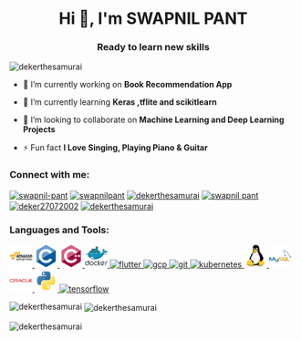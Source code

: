 <h1 align="center">Hi 👋, I'm SWAPNIL PANT</h1>
<h3 align="center">Ready to learn new skills</h3>

<p align="left"> <img src="https://komarev.com/ghpvc/?username=dekerthesamurai&label=Profile%20views&color=0e75b6&style=flat" alt="dekerthesamurai" /> </p>

- 🔭 I’m currently working on **Book Recommendation App**

- 🌱 I’m currently learning **Keras ,tflite and scikitlearn**

- 👯 I’m looking to collaborate on **Machine Learning and Deep Learning Projects**

- ⚡ Fun fact **I Love Singing, Playing Piano & Guitar**

<h3 align="left">Connect with me:</h3>
<p align="left">
<a href="https://linkedin.com/in/swapnil-pant" target="blank"><img align="center" src="https://raw.githubusercontent.com/rahuldkjain/github-profile-readme-generator/master/src/images/icons/Social/linked-in-alt.svg" alt="swapnil-pant" height="30" width="40" /></a>
<a href="https://kaggle.com/swapnilpant" target="blank"><img align="center" src="https://raw.githubusercontent.com/rahuldkjain/github-profile-readme-generator/master/src/images/icons/Social/kaggle.svg" alt="swapnilpant" height="30" width="40" /></a>
<a href="https://instagram.com/dekerthesamurai" target="blank"><img align="center" src="https://raw.githubusercontent.com/rahuldkjain/github-profile-readme-generator/master/src/images/icons/Social/instagram.svg" alt="dekerthesamurai" height="30" width="40" /></a>
<a href="https://www.youtube.com/c/swapnil pant" target="blank"><img align="center" src="https://raw.githubusercontent.com/rahuldkjain/github-profile-readme-generator/master/src/images/icons/Social/youtube.svg" alt="swapnil pant" height="30" width="40" /></a>
<a href="https://www.codechef.com/users/deker27072002" target="blank"><img align="center" src="https://cdn.jsdelivr.net/npm/simple-icons@3.1.0/icons/codechef.svg" alt="deker27072002" height="30" width="40" /></a>
<a href="https://www.hackerrank.com/dekerthesamurai" target="blank"><img align="center" src="https://raw.githubusercontent.com/rahuldkjain/github-profile-readme-generator/master/src/images/icons/Social/hackerrank.svg" alt="dekerthesamurai" height="30" width="40" /></a>
</p>

<h3 align="left">Languages and Tools:</h3>
<p align="left"> <a href="https://aws.amazon.com" target="_blank" rel="noreferrer"> <img src="https://raw.githubusercontent.com/devicons/devicon/master/icons/amazonwebservices/amazonwebservices-original-wordmark.svg" alt="aws" width="40" height="40"/> </a> <a href="https://www.cprogramming.com/" target="_blank" rel="noreferrer"> <img src="https://raw.githubusercontent.com/devicons/devicon/master/icons/c/c-original.svg" alt="c" width="40" height="40"/> </a> <a href="https://www.w3schools.com/cpp/" target="_blank" rel="noreferrer"> <img src="https://raw.githubusercontent.com/devicons/devicon/master/icons/cplusplus/cplusplus-original.svg" alt="cplusplus" width="40" height="40"/> </a> <a href="https://www.docker.com/" target="_blank" rel="noreferrer"> <img src="https://raw.githubusercontent.com/devicons/devicon/master/icons/docker/docker-original-wordmark.svg" alt="docker" width="40" height="40"/> </a> <a href="https://flutter.dev" target="_blank" rel="noreferrer"> <img src="https://www.vectorlogo.zone/logos/flutterio/flutterio-icon.svg" alt="flutter" width="40" height="40"/> </a> <a href="https://cloud.google.com" target="_blank" rel="noreferrer"> <img src="https://www.vectorlogo.zone/logos/google_cloud/google_cloud-icon.svg" alt="gcp" width="40" height="40"/> </a> <a href="https://git-scm.com/" target="_blank" rel="noreferrer"> <img src="https://www.vectorlogo.zone/logos/git-scm/git-scm-icon.svg" alt="git" width="40" height="40"/> </a> <a href="https://kubernetes.io" target="_blank" rel="noreferrer"> <img src="https://www.vectorlogo.zone/logos/kubernetes/kubernetes-icon.svg" alt="kubernetes" width="40" height="40"/> </a> <a href="https://www.linux.org/" target="_blank" rel="noreferrer"> <img src="https://raw.githubusercontent.com/devicons/devicon/master/icons/linux/linux-original.svg" alt="linux" width="40" height="40"/> </a> <a href="https://www.mysql.com/" target="_blank" rel="noreferrer"> <img src="https://raw.githubusercontent.com/devicons/devicon/master/icons/mysql/mysql-original-wordmark.svg" alt="mysql" width="40" height="40"/> </a> <a href="https://www.oracle.com/" target="_blank" rel="noreferrer"> <img src="https://raw.githubusercontent.com/devicons/devicon/master/icons/oracle/oracle-original.svg" alt="oracle" width="40" height="40"/> </a> <a href="https://www.python.org" target="_blank" rel="noreferrer"> <img src="https://raw.githubusercontent.com/devicons/devicon/master/icons/python/python-original.svg" alt="python" width="40" height="40"/> </a> <a href="https://www.tensorflow.org" target="_blank" rel="noreferrer"> <img src="https://www.vectorlogo.zone/logos/tensorflow/tensorflow-icon.svg" alt="tensorflow" width="40" height="40"/> </a> </p>

<p><img align="left" src="https://github-readme-stats.vercel.app/api/top-langs?username=dekerthesamurai&show_icons=true&locale=en&layout=compact" alt="dekerthesamurai" /></p>

<p>&nbsp;<img align="center" src="https://github-readme-stats.vercel.app/api?username=dekerthesamurai&show_icons=true&locale=en" alt="dekerthesamurai" /></p>

<p><img align="center" src="https://github-readme-streak-stats.herokuapp.com/?user=dekerthesamurai&" alt="dekerthesamurai" /></p>
